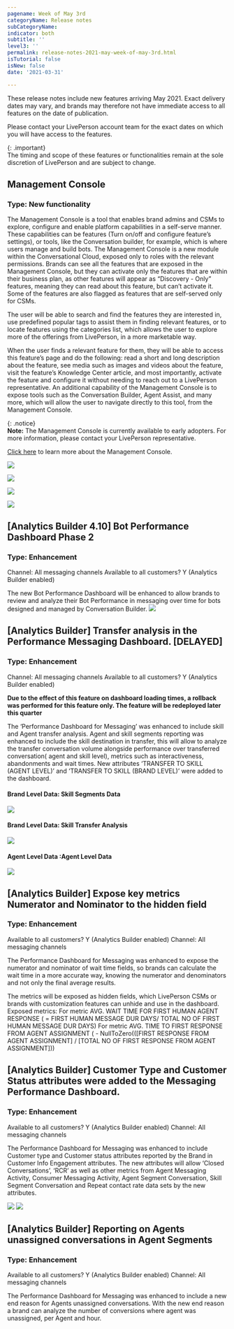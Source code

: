 ```yaml
---
pagename: Week of May 3rd
categoryName: Release notes
subCategoryName: 
indicator: both
subtitle: ''
level3: ''
permalink: release-notes-2021-may-week-of-may-3rd.html
isTutorial: false
isNew: false
date: '2021-03-31'

---
```


These release notes include new features arriving May 2021. Exact delivery dates may vary, and brands may therefore not have immediate access to all features on the date of publication.

Please contact your LivePerson account team for the exact dates on which you will have access to the features.

{: .important}  
The timing and scope of these features or functionalities remain at the sole discretion of LivePerson and are subject to change.

 
## Management Console
### Type: New functionality 

The Management Console is a tool that enables brand admins and CSMs to explore, configure and enable platform capabilities in a self-serve manner. These capabilities can be features (Turn on/off and configure feature’s settings), or tools, like the Conversation builder, for example, which is where users manage and build bots. The Management Console is a new module within the Conversational Cloud, exposed only to roles with the relevant permissions. Brands can see all the features that are exposed in the Management Console, but they can activate only the features that are within their business plan, as other features will appear as “Discovery - Only” features, meaning they can read about this feature, but can’t activate it. Some of the features are also flagged as features that are self-served only for CSMs.

The user will be able to search and find the features they are interested in, use predefined popular tags to assist them in finding relevant features, or to locate features using the categories list, which allows the user to explore more of the offerings from LivePerson, in a more marketable way. 

When the user finds a relevant feature for them, they will be able to access this feature’s page and do the following: read a short and long description about the feature, see media such as images and videos about the feature, visit the feature’s Knowledge Center article, and most importantly, activate the feature and configure it without needing to reach out to a LivePerson representative.
An additional capability of the Management Console is to expose tools such as the Conversation Builder, Agent Assist, and many more, which will allow the user to navigate directly to this tool, from the Management Console.

{: .notice}  
**Note:** The Management Console is currently available to early adopters. For more information, please contact your LivePerson representative. 


[Click here](admin-settings-management-console-overview.html) to learn more about the Management Console. 

![](//ce-sr.s3.eu-west-1.amazonaws.com/knowledge/img/week-of-may-3-1.png)

![](//ce-sr.s3.eu-west-1.amazonaws.com/knowledge/img/week-of-may-3-2.png)

![](//ce-sr.s3.eu-west-1.amazonaws.com/knowledge/img/week-of-may-3-3.png)

![](//ce-sr.s3.eu-west-1.amazonaws.com/knowledge/img/week-of-may-3-4.png)


## [Analytics Builder 4.10]   Bot Performance Dashboard Phase 2
### Type: Enhancement

Channel: All messaging channels
Available to all customers? Y (Analytics Builder enabled) 

The new Bot Performance Dashboard will be enhanced to allow brands to review and analyze their Bot Performance in messaging over time for bots designed and managed by Conversation Builder.
![](//ce-sr.s3.eu-west-1.amazonaws.com/knowledge/img/RN-May3rd-1.png)

## [Analytics Builder]  Transfer analysis in the Performance Messaging Dashboard. [DELAYED]
### Type: Enhancement
Channel: All messaging channels
Available to all customers? Y (Analytics Builder enabled) 

**Due to the effect of this feature on dashboard loading times, a rollback was performed for this feature only. The feature will be redeployed later this quarter**

The ‘Performance Dashboard for Messaging’ was enhanced to include skill and Agent transfer analysis.
Agent and skill segments reporting was enhanced to include the skill destination in transfer, this will allow to analyze the transfer conversation volume alongside performance over transferred conversation( agent and skill level), metrics such as interactiveness, abandonments and wait times.
New attributes ‘TRANSFER TO SKILL (AGENT LEVEL)’ and ‘TRANSFER TO SKILL (BRAND LEVEL)’ were added to the dashboard.

#### Brand Level Data: Skill Segments Data
![](//ce-sr.s3.eu-west-1.amazonaws.com/knowledge/img/RN-May3rd-2.png)

#### Brand Level Data: Skill Transfer Analysis

![](//ce-sr.s3.eu-west-1.amazonaws.com/knowledge/img/RN-May3rd-3.png)

#### Agent Level Data :Agent Level Data

![](//ce-sr.s3.eu-west-1.amazonaws.com/knowledge/img/RN-May3rd-4.png)

## [Analytics Builder]  Expose key metrics Numerator and Nominator to the hidden field 
### Type: Enhancement

Available to all customers? Y (Analytics Builder enabled) 
Channel: All messaging channels

The Performance Dashboard for Messaging was enhanced to expose the numerator and nominator of wait time fields, so brands can calculate the wait time in a more accurate way,  knowing the numerator and denominators and not only the final average results.

The metrics will be exposed as hidden fields, which LivePerson CSMs or brands with customization features can unhide and use  in the dashboard.
Exposed metrics:
For metric AVG. WAIT TIME FOR FIRST HUMAN AGENT RESPONSE ( = FIRST HUMAN MESSAGE DUR DAYS/ TOTAL NO OF FIRST HUMAN MESSAGE DUR DAYS)
For metric AVG. TIME TO FIRST RESPONSE FROM AGENT ASSIGNMENT ( -  NullToZero(([FIRST RESPONSE FROM AGENT ASSIGNMENT] / [TOTAL NO OF FIRST RESPONSE FROM AGENT ASSIGNMENT]))
 
## [Analytics Builder]  Customer Type and Customer Status attributes were added to the Messaging Performance Dashboard.
### Type: Enhancement
Available to all customers? Y (Analytics Builder enabled) 
Channel: All messaging channels

The Performance Dashboard for Messaging was enhanced to include Customer type and Customer status attributes reported by the Brand in Customer Info Engagement attributes.
The new attributes will allow ‘Closed Conversations’, ‘RCR’ as well as other metrics from Agent Messaging Activity, Consumer Messaging Activity, Agent Segment Conversation, Skill Segment Conversation and Repeat contact rate data sets by the new attributes.

![](//ce-sr.s3.eu-west-1.amazonaws.com/knowledge/img/RN-May3rd-5.png)
![](//ce-sr.s3.eu-west-1.amazonaws.com/knowledge/img/RN-May3rd-6.png)

## [Analytics Builder]  Reporting on Agents unassigned conversations in Agent Segments
### Type: Enhancement
Available to all customers? Y (Analytics Builder enabled) 
Channel: All messaging channels

The Performance Dashboard for Messaging was enhanced to include a new end reason for Agents unassigned conversations.
With the new end reason a brand can analyze the number of conversions where agent was unassigned, per Agent and hour.


